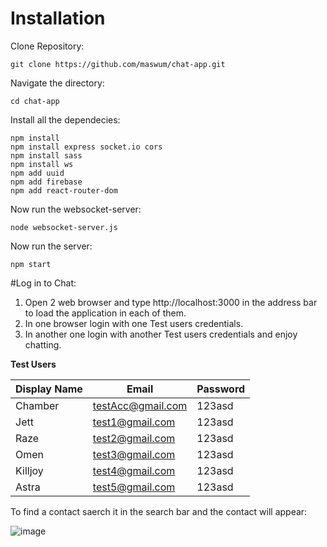 # Installation
Clone Repository:
```
git clone https://github.com/maswum/chat-app.git
```
Navigate the directory:
```
cd chat-app
```
Install all the dependecies:
```
npm install
npm install express socket.io cors
npm install sass
npm install ws
npm add uuid
npm add firebase
npm add react-router-dom
```
Now run the websocket-server:
```
node websocket-server.js
```
Now run the server:
```
npm start
```
#Log in to Chat:

1. Open 2 web browser and type http://localhost:3000 in the address bar to load the application in each of them.
2. In one browser login with one Test users credentials.
3. In another one login with another Test users credentials and enjoy chatting.

**Test Users**
  
  | Display Name |     Email    | Password |
  | ------------ | ------------ | -------- |
  | Chamber | testAcc@gmail.com |  123asd  |
  | Jett    | test1@gmail.com   |  123asd  |
  | Raze    | test2@gmail.com   |  123asd  |
  | Omen    | test3@gmail.com   |  123asd  |
  | Killjoy | test4@gmail.com   |  123asd  |
  | Astra   | test5@gmail.com   |  123asd  |
  
  To find a contact saerch it in the search bar and the contact will appear:
  
![image](https://github.com/maswum/chat-app/assets/89363350/e7f86d02-2271-4037-a5d9-f04d28625a08)

  
